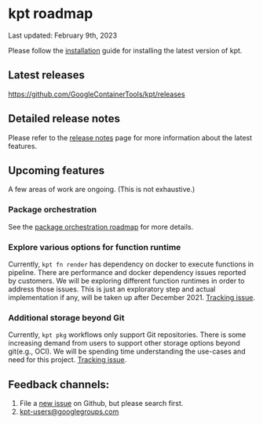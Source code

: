 # kpt roadmap

Last updated: February 9th, 2023

Please follow the [installation](https://kpt.dev/installation/) guide for installing the latest version of kpt.

## Latest releases

https://github.com/GoogleContainerTools/kpt/releases

## Detailed release notes
Please refer to the [release notes] page for more information about the latest features.

## Upcoming features

A few areas of work are ongoing. (This is not exhaustive.)

### Package orchestration

See the [package orchestration roadmap](https://github.com/GoogleContainerTools/kpt/blob/main/porch/docs/porch-roadmap.md)
for more details.

### Explore various options for function runtime

Currently, `kpt fn render` has dependency on docker to execute functions in pipeline.
There are performance and docker dependency issues reported by customers. We will
be exploring different function runtimes in order to address those issues. This is
just an exploratory step and actual implementation if any, will be taken up after December 2021.
[Tracking issue](https://github.com/GoogleContainerTools/kpt/issues/2567).

### Additional storage beyond Git

Currently, `kpt pkg` workflows only support Git repositories. There is some increasing
demand from users to support other storage options beyond git(e.g., OCI). We will
be spending time understanding the use-cases and need for this project. [Tracking issue](https://github.com/GoogleContainerTools/kpt/issues/2300).

## Feedback channels:
1. File a [new issue] on Github, but please search first. 
1. kpt-users@googlegroups.com

[new issue]: https://github.com/GoogleContainerTools/kpt/issues/new/choose
[The Kpt Book]: https://kpt.dev/book/
[apply chapter]: https://kpt.dev/book/06-apply/
[cli-utils]: https://github.com/kubernetes-sigs/cli-utils
[function catalog]: https://catalog.kpt.dev/
[kpt milestones]: https://github.com/GoogleContainerTools/kpt/milestones
[migration guide]: https://kpt.dev/installation/migration
[release notes]: https://github.com/GoogleContainerTools/kpt/releases
